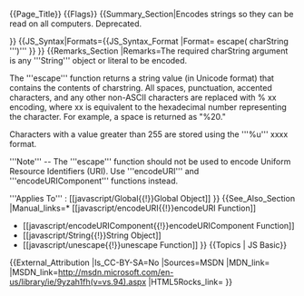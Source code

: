 {{Page_Title}}
{{Flags}}
{{Summary_Section|Encodes strings so they can be read on all computers. Deprecated.

}}
{{JS_Syntax|Formats={{JS_Syntax_Format
|Format= escape( charString ''')''' }}
}}
{{Remarks_Section
|Remarks=The required charString argument is any '''String''' object or literal to be encoded.

The '''escape''' function returns a string value (in Unicode format) that contains the contents of charstring. All spaces, punctuation, accented characters, and any other non-ASCII characters are replaced with % xx encoding, where xx is equivalent to the hexadecimal number representing the character. For example, a space is returned as "%20."

Characters with a value greater than 255 are stored using the '''%u''' xxxx format.

'''Note''' -- The '''escape''' function should not be used to encode Uniform Resource Identifiers (URI). Use '''encodeURI''' and '''encodeURIComponent''' functions instead.

'''Applies To''' : [[javascript/Global{{!}}Global Object]]
}}
{{See_Also_Section
|Manual_links=* [[javascript/encodeURI{{!}}encodeURI Function]]
* [[javascript/encodeURIComponent{{!}}encodeURIComponent Function]]
* [[javascript/String{{!}}String Object]]
* [[javascript/unescape{{!}}unescape Function]]
}}
{{Topics | JS Basic}}

{{External_Attribution
|Is_CC-BY-SA=No
|Sources=MSDN
|MDN_link=
|MSDN_link=http://msdn.microsoft.com/en-us/library/ie/9yzah1fh(v=vs.94).aspx
|HTML5Rocks_link=
}}